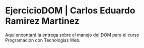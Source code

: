 # EjercicioDOM | Carlos Eduardo Ramirez Martinez

Aquí encontará la entrega sobre el manejo del DOM para el curso Programación con Tecnologías Web.
